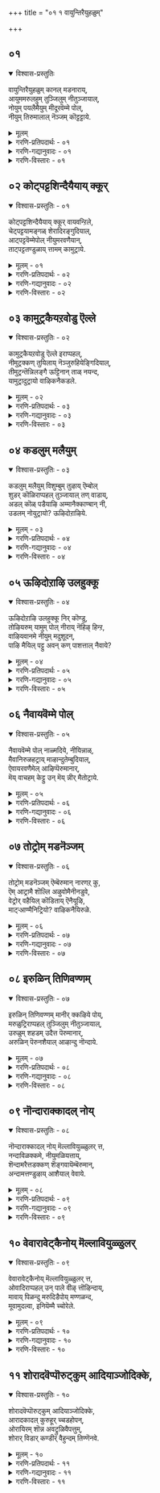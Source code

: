 +++
title = "०१ १ वायुन्तिरैयुहळुम्"

+++
## ०१
<details open><summary>विश्वास-प्रस्तुतिः</summary>

वायुन्तिरैयुहळुम् कानल् मडनाराय्,  
आयुममरुलहुम् तुञ्जिलुम् नीतुञ्जायाल्,  
नोयुम् पयलैमैयुम् मीदूरवॆम्मे पोल्,   
नीयुम् तिरुमालाल् नॆञ्जम् कॊट्टट्टाये.
</details>

<details><summary>मूलम्</summary>

वायुन्तिरैयुहळुम् कानल् मडनाराय्,  
आयुममरुलहुम् तुञ्जिलुम् नीतुञ्जायाल्,  
नोयुम् पयलैमैयुम् मीदूरवॆम्मे पोल्,   
नीयुम् तिरुमालाल् नॆञ्जम् कॊट्टट्टाये.
</details>

<details><summary>गरणि-प्रतिपदार्थः - ०१</summary>

वायुम् = ऎडॆबिडदॆ बरुत्तिरुव, तिरै, = अलॆगळन्नु, उहळुम् = हाय्दु \(हारि\) दाटुव, कानल् = काडिन \(तोपिन\), मडम् = यौवनद कॊक्करॆये, आयुम् = आगियू सह, अमर् = आशॆ तुम्बिरुव, उलहुम् = लोकवॆल्लवू, तुञ्जिलुम् = निद्रिसिदरू सह, नी = नीनु, तुञ्जाय् आल् = निद्रिसॆयाद्दरिन्द, नोयुम् = सङ्कटवन्नू, पयलै मैयुम् = हळदिय देहवन्नू, मीदूर = हॊत्तिरुव, ऎम्मे पोल् = नम्म हागॆ, नीयुम् = नीनू सह, तिरुमालाल् = लक्ष्मीनाथनिन्द, नॆञ्जम् = मनस्सन्नु, कोट्पट्टाये = सूरॆगॊळ्ळल्पट्टिरुवॆया? \(कॊळ्ळल्पट्टिरुवॆया?\)
</details>

<details><summary>गरणि-गद्यानुवादः - ०१</summary>

ऎडॆबिडदॆ बरुत्तिरुव अलॆगळन्नु हाय्दु दाटुव काडिनयौवनद कॊक्करॆये आगियू सह, आशॆतुम्बिरुव लोकवॆल्लवू निद्रिसिदरू सह नीनु निद्रिसॆयाद्दरिन्द, सङ्कटवन्नू हळदिय \(कृशवाद\) देहवन्नू हॊत्तिरुव नम्म हागॆ नीनू सह लक्ष्मीनाथनिन्द निन्न मनस्सन्नु सूरॆगॊळ्ळल्पट्टिरुवॆया? लोकदल्लि कण्डुबरुव सामान्यविषयवॊन्दन्नु तॆगॆदुकॊण्डु, आळ्वाररु ई पाशुरदल्लि भगवद्विषयक्कॆ सम्बन्धिसिदन्तॆ, स्वारस्यवागि हॊन्दिसि हेळुत्तिद्दारॆ. 
</details>

<details><summary>गरणि-विस्तारः - ०१</summary>

लोकदल्लि इतर ऎल्ला पक्षिगळ हागॆ कॊक्करॆ अल्ल. इतर पक्षिगळु हगलॆल्ला हाराडि, आहारवन्नु हुडुकि तिन्दु, चटुवटिकॆयिन्दिद्दु, सञ्जॆयागुत्तलू गूडु सेरि, रात्रियन्नु निद्दॆयल्लि कळॆयुत्तवॆयष्टॆ. कॊक्करॆगॆ हगलू रात्रियू ऒन्दे बगॆ. निद्दॆगॆट्टु मीनु हिडियुवुदरल्लिये अदु काल कळॆयुत्तदॆ. 

हागॆये, लोकदल्लि ऎल्ल जनरू सामान्यवागि प्रापञ्चिकरु. अवरिगॆ हगलु हॊट्टॆ हॊरॆयुवुदक्कॆ, रात्रि निद्दॆगॆ मीसलु. अवरु भगवच्चिन्तनॆय गॊडवॆयन्नु सामान्यवागि हच्चिकॊळ्ळुवुदे इल्ल. आदरॆ, कॆलवरु मात्रवे भगवच्चिन्तनॆयन्नु मुख्यमाडिकॊण्डु, मिक्क प्रापञ्चिक व्यवहारगळन्नु कडमॆमाडिकॊळ्ळूत्तारॆ. अवरिगॆ, ऎल्लरू निद्रिसुव समयवे बहळ ऒळ्ळॆय समय. आद्दरिन्द, नडुरात्रियल्लू अवरु निद्दॆगॆट्टु भगवच्चिन्तनॆयल्लिये कालकळॆयुत्तारॆ. ई बगॆय जनरन्नु आळ्वाररु ’विरहि’गॆ होलिसिद्दारॆ. विरहिगॆ तन्नप्रियतमनन्नु कूडिकॊण्डिरबेकॆन्दे आशॆ. अदक्कागि, अवळु, कृशिसि, निद्दॆगॆट्टु सङ्कटपडुत्ताळॆ. ई पाशुरदल्लि ’विरहि’यॆन्दरॆ आळ्वाररु. ’प्रियतम’नॆन्दरॆ लक्ष्मीपतियाद श्रीमन्नारायणने. 

आळ्वाररु हेळुत्तारॆ- कॊक्करॆये, नीनु ऎडॆबिडदॆ बरुत्तिरुव अलॆगळन्नु दाटुत्ता, मीनन्नु हिडियुत्ता, जीविसुव पक्षि. इतर पक्षिगळन्तॆ नीनू रात्रियल्लि निद्रिसबेडवे? नीनू निद्दॆगॆडॆवॆयेकॆ? नानु विरहि. नन्न मनस्सन्नु सर्वेश्वरनाद लक्ष्मीपतियु सूरॆगॊण्डिद्दानॆ. अवनॊडनॆ कूडिकॊळ्ळबेकॆम्ब हम्बलदिन्द, सङ्कटपडुत्तिद्देनॆ. ननगॆ निद्दॆ हत्तुवुदिल्ल. नन्नमैबण्ण होयितु. कृशवागिद्देनॆ, कण्डॆया, कॊक्करॆये, नीनू निद्रिसदॆ इरुवुदरिन्द, निन्न मनस्सन्नू आ लक्ष्मीनाथनु सूरॆगॊण्डनो हेगॆ? जोकॆ, नन्नन्तॆ नीनू बडवादीयॆ\! भगवन्तनन्नु कुरितु हुच्चे निनगू हत्तीतु\!
</details>

## ०२ कोट्पट्टशिन्दैयैयाय् क्कूर्

<details open><summary>विश्वास-प्रस्तुतिः - ०१</summary>

कोट्पट्टशिन्दैयैयाय् क्कूर् वायवन्ऱिले,  
चेट्पट्टयामङ्गळ् शेरादिरङ्गुदियाल्,  
आट्पट्टवॆम्मेपोल् नीयुमरवणैयान्,  
ताट्पट्टतण्डुळाय् त्तामम् कामुट्राये.
</details>

<details><summary>मूलम् - ०१</summary>

कोट्पट्टशिन्दैयैयाय् क्कूर् वायवन्ऱिले,  
चेट्पट्टयामङ्गळ् शेरादिरङ्गुदियाल्,  
आट्पट्टवॆम्मेपोल् नीयुमरवणैयान्,  
ताट्पट्टतण्डुळाय् त्तामम् कामुट्राये.
</details>

<details><summary>गरणि-प्रतिपदार्थः - ०२</summary>

कोट्पट्ट = गोळुतगलिरुव, शिन्दैयै आय् = चिन्तनॆये आगिरुव, कूर् वाय् = दीनवागि कूगुत्तिरुव, अन्ऱिले = क्रौञ्चपक्षिये, चेट्पट्ट = दीर्घवागिरुव, यामङ्गळ् = जावगळन्नु, शेरादु = \(हासुगॆयन्नु\) सेरदॆये, इरङ्गुदि आल् = दुःखिसुत्तिरुवॆयाद्दरिन्द, आट्पट्ट = सेवॆ माडुत्तिरुव, ऎम्मेपोल् =नम्म हागॆये, नीयुम् = शेषशायिय, ताळ् पट्ट = तिरुवडिगळन्नु सेरिद \(सम्बन्धिसिद\), तण् तुऴाय् = तम्पाद तुलसिय, तामम् = हारवन्नु, कामम् उट्राये = आशिसिरुवॆया? 
</details>

<details><summary>गरणि-गद्यानुवादः - ०२</summary>

गोळुतगलिरुव चिन्तनॆये आगिरुव दीनवागि कूगुत्तिरुव क्रौञ्चपक्षिये, दीर्घवाद यामगळन्नु हासुगॆ सेरदॆये दुःखिसुत्तिरुवॆयाद्दरिन्द, सेवॆयल्लि तॊडगिरुव नम्म हागॆये नीनू सह शेषशायिय तिरुवडिगळ सम्बन्धवन्नु पडॆदिरुव तम्पाद तुलसिय हारवन्नु आशिसिरुवॆया? 
</details>

<details><summary>गरणि-विस्तारः - ०२</summary>

रात्रिय काल निद्दॆगागि ऎम्ब नियमवन्नु मनुष्यरन्तॆ पक्षिगळू पालिसबेडवे? रात्रियॆल्ल निद्दॆगॆट्टु कळॆयुवुदु दुःखिगळ मत्तु विरहिगळ \(अवरू दुःखिगळे\) पालिगॆ बन्दद्दु. 

हिन्दिन पाशुरदल्लि कॊक्करॆय निदर्शन बन्तु. अदु हॊट्टॆपाडिगागि, अदरल्लि अत्याशॆयिन्द तृप्तियिल्लदन्तॆ, हगलू रात्रि ऎन्नदन्तॆ, मीनु हिडियुवुदरल्लिये आसक्तिगॊण्डित्तु. आद्दरिन्द अदक्कॆ निद्दॆयिल्लदॆ होयितु. ई पाशुरदल्लादरो, क्रौञ्चपक्षिय निदर्शनवन्नु तॆगॆदुकॊळ्ळलागिदॆ. इदक्कॆ अगलिकॆ. तन्न प्रियतमनिन्द अगलिरलारदॆ, इदु रात्रियॆल्ल निद्दॆगॆट्टु अवनिगागि दुःखिसुत्ता, दीनस्वरदिन्द गोळिडुत्तिदॆ. हागॆये विरहियू सह. तन्न प्रियतमन अगलिकॆयिन्द हगलिगिन्तलू हॆच्चागि रात्रिकालगळल्लि अवळु हेळतीरदष्टु सङ्कटपडुत्तिरुवुदरिन्द, अवळिगॆ रात्रियॆल्लवू निद्दॆ हत्तुवुदिल्ल. इदॆल्ल प्रापञ्चिकस्थिति – व्यवहार. 

इन्नु, भगवन्तनन्ने तन्न ’नायक’नन्नागि माडिकॊण्डु, अवनॊडनॆ कूडिकॊळ्ळलिल्ल, इन्नॆष्टु काल ई अगलिकॆ, ऎन्दु परिपरियागि परितपिसुत्तिरुव ’नायकि’य भाववन्नु हॊत्तु अनुकरिसुव भक्तन विषयवन्नु तॆगॆदुकॊळ्ळोण. ई ’नायकि’यू सह विरहिये\! आदरॆ, अदु आध्यात्मिक रीतियल्लि\! अवळिगू रात्रिगळु निद्दॆ हत्तुवुदिल्ल. रात्रिय ऒन्दॊन्दु जाववू ऒन्दु युगदन्तॆ दीर्घवागि कण्डु बरुत्तदॆ. तन्न प्रियतमन सङ्ग तनगॆ हेगादरू, याव रीतियल्लादरू, लभिसिदरॆ, आग अवळ मनस्सिगॆ नॆम्मदि सिक्कुत्तदॆ. अदक्कागिये अवळ परिताप\! ई बगॆय विरहिगू प्रापञ्चिकविरहिगू ऎष्टु व्यत्यास\! 

आळ्वाररु हेळुत्तारॆ- क्रौञ्चपक्षिये, निन्न सङ्कटक्कॆ कारणवेनु? निन्न कूगु बहळ दीनवागिदॆ. निन्न दुःख निन्न मनस्सिगॆ अण्टिरुव हागॆ काणुत्तदॆयल्ल. इतर पक्षिगळ हागॆ रात्रियल्लि बेग हासुगॆयन्नु सेरदन्तॆ, निनगॆ रात्रिय ऒन्दॊन्दु जाववू बहळ दीर्घवागि तोरुत्तिदॆयल्लवे? आद्दरिन्दले हीगॆ गोळिडुत्तिरुवॆ\! निन्न दुःखक्कॆ कारणवेनु? नन्न हागॆ नीनू सह सर्वेश्वरनाद भगवन्त्नल्लि प्रेमिये? भगवन्तन तिरुवडिगळन्नु अलङ्करिसिरुव दिव्यवाद तुलसिय हारवन्नु पडॆदुकॊळ्ळबेकॆन्दु निनगू आशॆयागिदॆये?
</details>

## ०३ कामुट्रकैयऱवोडु ऎल्ले

<details open><summary>विश्वास-प्रस्तुतिः - ०२</summary>

कामुट्रकैयऱवोडु ऎल्ले इराप्पहल्,  
नीमुट्रक्कण् तुयिलाय् नॆञ्जुरुहियेङ्गिदियाल्,  
तीमुट्रन्तॆन्निलङ्गै ऊट्टिनान् ताळ् नयन्द,  
यामुट्रादुट्रायो वाऴिकनैकडले.
</details>

<details><summary>मूलम् - ०२</summary>

कामुट्रकैयऱवोडु ऎल्ले इराप्पहल्,  
नीमुट्रक्कण् तुयिलाय् नॆञ्जुरुहियेङ्गिदियाल्,  
तीमुट्रन्तॆन्निलङ्गै ऊट्टिनान् ताळ् नयन्द,  
यामुट्रादुट्रायो वाऴिकनैकडले.
</details>

<details><summary>गरणि-प्रतिपदार्थः - ०३</summary>

कामुट्र = आशिसिद्दु, कैयऱवोडु = कैगूडद्दरिन्द \(अथवा, आशिसिदवस्तु कैसेरद दुःखदिन्द\), ऎल्ले = ऎले, कनैकडले = घर्जिसुव कडले, इराप्पहल् = रात्रि हगलू नी मुट्र = नीनु पूर्तियागि, कण् तुयिलाय् = निद्रिसलारॆ, नॆञ्जु उरुहि = मनस्सु करगि, एङ्गिदि आल् = सॊरगुवॆयाद्दरिन्द, तीमुट्र = बॆङ्कियन्नु पूर्तियागि, तॆन् इलङ्गै = \(दक्षिणद\) सुन्दरवाद लङ्कापुरियन्नु, ऊट्टिनान् = उणिसिदवन, ताळ् = तिरुवडिगळन्नु, नयन्द = आशिसिद, याम् = नावु, उट्रदु = पडॆदद्दन्नु, उट्रायो = पडॆदॆयो, वाऴि = निनगॆ मङ्गळवागलि. 
</details>

<details><summary>गरणि-गद्यानुवादः - ०३</summary>

ऎले किरिचाडुव कडले, नीनुआशिसिद्दु कैगूडद्दरिन्दलो नीनु रात्रिहगलू पूर्तियागि निद्रिसदिरुवॆ? मनस्सु करगि, सॊरगिरुवॆ\! आद्दरिन्द, \(दक्षिणद\) सुन्दरवाद लङ्कापुरियन्नु पूर्तियागि बॆङ्किगॆ आहुतिमाडिदवन तिरुवडिगळन्नु आशिसिद नावु पडॆदद्दन्नु पडॆदॆयो? निनगॆ मङ्गळवागलि. 
</details>

<details><summary>गरणि-विस्तारः - ०३</summary>

हिन्दिन ऎरडु पाशुरगळल्लि, ऎरडु पक्षिगळ निदर्शनवायितु. मॊदल पक्षिगॆ हॊट्टॆ हॊरॆयुवुदरल्लिये आशॆ. अदन्नु पूर्णगॊळिसिकॊळ्ळुवुदक्कागिये निद्दॆगॆट्टद्दु\! ऎरडनॆय पक्षिगॆ तन्न प्रियतमनिन्द अगलिकॆयागबारदॆन्दू, सदा अवनॊडनॆ कूडिकॊण्डिरबेकॆम्बुदे आशॆ. तन्न ई आशॆ ईडेरदिद्द कार्‍अणदिन्द अदर निद्दॆयिल्लद गोळाट\! ई पाशुरदल्लि कडलिन निदर्शन बन्दिदॆ. कडलु हगलु रात्रि ऎन्नदॆ, यावागलू अब्बरिसुत्तिरुत्तदॆ. एरिळितगळिन्द कूडिद अलॆगळिन्द तुम्बिरुत्तदॆ. कॆलवु वेळॆगळल्लि कडलु उक्किदरू सह, अदु दडवन्नु अतिक्रमिसि होगलारदॆ, तन्न आशॆयन्नु तीरिसिकॊळ्ळलारदॆ, सोतु, सॊरगि होगुत्तदॆ. 

हागॆये, भगवन्तन तिरुवडिगळन्नु पडॆदुकॊळ्ळबेकॆम्ब महदाशॆयन्नु हॊत्त भक्तनिगॆ, अवन आशॆ फलिसदॆ, अदक्कागि अवनॆष्टु यत्निसिदरू भगवन्तन तिरुवडिगळु लभ्यवागदॆ होगुवुदरिन्द, रात्रि हगलु ऎन्नदॆ निद्दॆगॆट्टु सॊरगि, कॊरगि, गोळिडुत्ता कालकळॆयुवनु.

आळ्वाररु हेळुत्तारॆ- ऎलॆ कडले, रात्रिहगलु ऎन्नदॆ नीनु अब्बरिसुत्तिरुवॆयल्ल. नीनू सह नम्म हागॆ दुःखिसुवुदे? सर्वेश्वरन तिरुवडिगळिगागि नावु निद्दॆगॆट्टु कॊरगुत्तिरुव हागॆये, निन्न मेलॆ हादुहोगि, लङ्कापुरियन्नु बॆङ्किगॆ पूर्तियागि आहुतिकॊट्ट श्रीरामन तिरुवडिगळन्नु नीनु आशिसिदॆया? अवु निनगॆ लभिसदॆ होद्दरिन्द, हीगॆ, निद्दॆगॆट्टु अब्बरिसुत्ता, नम्म हागॆ गोळिडुत्ता सॊरगि होदॆया? हेगॆ?
</details>

## ०४ कडलुम् मलैयुम्

<details open><summary>विश्वास-प्रस्तुतिः - ०३</summary>

कडलुम् मलैयुम् विशुम्बुम् तुऴाय् ऎम्बोल्  
शुडर् कॊळिराप्पहल् तुञ्जायाल् तण् वाडाय्,  
अडल् कॊळ् पडैयाऴि अम्मानैक्काण्बान् नी,  
उडलम् नोयुट्रायो? ऊऴिदोऱाऴिये.
</details>

<details><summary>मूलम् - ०३</summary>

कडलुम् मलैयुम् विशुम्बुम् तुऴाय् ऎम्बोल्  
शुडर् कॊळिराप्पहल् तुञ्जायाल् तण् वाडाय्,  
अडल् कॊळ् पडैयाऴि अम्मानैक्काण्बान् नी,  
उडलम् नोयुट्रायो? ऊऴिदोऱाऴिये.
</details>

<details><summary>गरणि-प्रतिपदार्थः - ०४</summary>

कडलुम् = समुद्रवन्नू, मलैयुम् = बॆट्टवन्नू, विशुम्बुम् = गगनवन्नू, तुऴाय् = हुडुकुत्ता, ऎम् पोल् = नम्म हागॆ, शुडर् कॊळ् = बॆळकुगळ ज्योतिगळ\) हागॆ, इराप्पहल् = रात्रिहगलु, तुञ्जाय् आल् = निद्रिसॆ आद्दरिन्द, तण् वाडाय् = तङ्गाळिये, अडल् कॊळ् = बलिष्ठवाद, पडै = आयुधवाद, आऴि = चक्रायुधवन्नु धरिसिरुव, अम्मानै = स्वामियन्नु, काण्बान् = नोडुवुदक्कागि \(काणुवुदक्कागि\) नी = नीनु, उडलम् = आशॆयिन्द कॊरगुव, नोय् = सङ्कटवन्नु, उट्रायो = पडॆदॆयो? ऊऴिदोऱुम् = जीवमानपर्यन्तवू, ऊऴियो = क्रमतप्पदन्तॆये \(विधि ऎम्बन्तॆ\)? 
</details>

<details><summary>गरणि-गद्यानुवादः - ०४</summary>

तङ्गाळिये, समुद्रवन्नू, बॆट्टवन्नू, गगनवन्नू, हुडुकुत्ता, नम्म हागॆ, ज्योतिगळ हागॆ रात्रि हगलू निद्रिसॆ आद्दरिन्द, शक्तिपूर्णवाद आयुधवाद चक्रायुधवन्नु धरिसिरुव स्वामियन्नु काणुवुदक्कागि, नीनु आशॆयिन्द कॊरगुव सङ्कटवन्नु जीवमानवॆल्लवू, विधि ऎम्बन्तॆ पडॆदॆयो? 
</details>

<details><summary>गरणि-विस्तारः - ०४</summary>

यावॊन्दु कडॆयू निल्लदॆ, ऎडॆबिडदन्तॆ व्यापिसिकॊण्डु, स्थळदिन्द स्थळक्कॆ चलिसुत्तिरुवुदे गाळिय स्वभाव. नॆलनीरु, हळ्ळ-तिट्टु, काडुमेडि, बॆट्ट-बयलु, ऎन्नदॆ अदु ऎल्लॆल्लू सञ्चरिसुत्तले इरुत्तदॆ. अदक्कॆ निलुकडॆ ऎम्बुदे इल्ल. 

विरहिगॆ तङ्गाळि शत्रुविद्दन्तॆ. अदु मर्मभेदकवागि, विरहवन्नु हॆच्चिसुत्तदॆ. 

गाळिय अलॆदाटवन्नु गमनिसुव भक्तनिगॆ, गाळियल्लि ऒन्दु बगॆय मरुक-कनिकर. तन्न हागॆ, कण्णिगॆ काणद, अद्वितीय वस्तुवाद भगवन्तनन्नु आ गाळियू हुडुकुत्ता, सञ्चरिसुत्ता, व्यथॆपडुत्तिदॆयो ऎनिसुत्तदॆ. ई कारणदिन्द, भक्तनिगू गाळिगू इल्लि होलिकॆ तन्दिरुवुदु. 

आळ्वाररु हेळुत्तारॆ- तङ्गाळिये, नीनु कडलमेलू, बॆट्टद मेलू; आकाशदल्लियू व्यापिसि, अलॆदाडुत्तिरुवॆयल्ल, एकॆ? दिव्यज्योतिगळाद सूर्यचन्द्रर हागॆ, नीनु ऎडॆबिडदॆ, निन्तल्लि निल्लदॆ, चलिसुत्ता इरुवॆयल्ल. निन्न देहसौख्यवन्नू, निद्दॆयन्नू गमनिसदॆ, इतरर कण्णिगॆ काणिसदष्टु कृशवागि होगिरुवॆयल्ल\! नम्म हागॆये नीनू सह, अप्रतिमसामर्थ्यद चक्रायुधधारियाद नम्म स्वामियन्नु हुडुकुत्तिद्दीया? अदु फलिसदॆ इरुवुदक्कागि, निन्न जीवमानपर्यन्तवू इदे निन्न विधि ऎम्बन्तॆ कॊरगि सङ्कटपडुत्तिरुवॆया? 

इल्लि, ’कडलु’ ऎम्बुदक्कॆ ’सामान्यवाद कडलुगळु’ ऎन्दू, भगवन्तन शेषशायियागि योगनिद्दॆयल्लिरुनॆन्दु वर्णिसुव पाल्गडलु ऎन्दू आगुत्तदॆ. 

’बॆट्ट’ ऎम्बुदक्कॆ सामान्यवाद बॆट्टगळु ऎन्दू भूलोकद भक्तरन्नु उद्धरिसुवुदक्कागि भगवन्तने आशॆपट्टु बन्दु नॆलसिरुव तिरुमलै बॆट्टवॆन्दू आगुत्तदॆ. 

“विशुम्बु \(गगन\)” ऎम्बुदक्कॆ गाळि व्यापिसिरुव आकाश ऎन्दू, नित्यसूरिगळॊडनॆ भगवन्तनु नित्यवासमाडुव परमपद ऎन्दू आगुत्तदॆ. 

“ज्योति” ऎम्बुदक्कॆ हगलन्नु बॆळगिसुव ’सूर्य’ मत्तु रात्रियन्नु बॆळगिसुवुदक्कॆ ’चन्द्र’ ऎन्दागुत्तदॆ.
</details>

## ०५ ऊऴिदोऱाऴि उलहुक्कू

<details open><summary>विश्वास-प्रस्तुतिः - ०४</summary>

ऊऴिदोऱाऴि उलहुक्कू निर् कॊण्डु,  
तोऴियरुम् यामुम् पोल् नीराय् नॆहिऴ् हिन्ऱ,  
वाऴियवानमे नीयुम् मदुशूदन्,  
पाऴि मैयिल् पट्टु अवन् कण् पाशत्ताल् नैवाये?
</details>

<details><summary>मूलम् - ०४</summary>

ऊऴिदोऱाऴि उलहुक्कू निर् कॊण्डु,  
तोऴियरुम् यामुम् पोल् नीराय् नॆहिऴ् हिन्ऱ,  
वाऴियवानमे नीयुम् मदुशूदन्,  
पाऴि मैयिल् पट्टु अवन् कण् पाशत्ताल् नैवाये?
</details>

<details><summary>गरणि-प्रतिपदार्थः - ०५</summary>

ऊऴि दोऱु ऊऴि = ऎल्ला कालदल्लू \(ऎन्दरॆ, प्रळयदिन्द प्रळयदवरॆगू = ऒन्दॊन्दु वर्षदल्लू कालक्कॆ तक्कन्तॆ\), उलहुक्कु = लोकक्कॆ, नीर् कॊण्डु = नीरन्नु शेखरिसिकॊण्डु, शोऴि यरुम् यामुम् पोल् = \(नन्न\)गॆळतियरू, नानू \(माडुवॆ\) हागॆ, नीर् आय् = नीरागि रूपगॊण्डु, नॆहिऴ् हिन्ऱ = कॆळगॆ बीळुत्तिरुव वाऴिय = मङ्गळकरवाद, वानमे = मोडवे, नीयुम् = नीनू, मदुशूदन् = मधुसूदनन, पाऴिमैयिल् पट्टु = सामर्थ्यक्कॆ सिक्कि, अवन् =अवन, कण् पाशत्तल् = कण्णिन पाशदिन्द कट्टिबिद्दु \(कटाक्षक्कॆ सिक्किबिद्दु\), नैवायो = \(निन्नन्नु नीनु \) मरॆतुहोदॆया? 
</details>

<details><summary>गरणि-गद्यानुवादः - ०५</summary>

प्रळयदिन्द प्रळयदवरॆगू ऎन्दरॆ ऒन्दॊन्दु वर्षदल्लू कालकालक्कॆ तक्कन्तॆ लोकक्कॆ नीरन्नु शेखरिसिकॊण्डु, नन्न गॆळतिय नानू \(माडुव\) हागॆ, नीरागि रूपगॊण्डु, कॆळक्कॆ बीळुत्तिरुव मङ्गळकरवाद मोडवे, नीनू सह मधुसूदनन सामर्थ्यक्कू अवन कटाक्ष वीक्षणक्कू सिक्किबिद्दु, \(नीनु निन्नन्ने\) मरॆतुहोदॆया? 
</details>

<details><summary>गरणि-विस्तारः - ०५</summary>

ई पाशुरदल्लि मोडद निदर्शन. ऒन्दु प्रळयदिन्द मत्तॊन्दु प्रळयदवरॆगू, ई लोक इरुवष्टु कालवू, ऒन्दॊन्दु वर्षवू लोकक्कॆ मङ्गळवन्नुण्टु माडुवन्थाद्दु कार्मुगिलु. अदु लोकक्कॆ बेकागुवष्ट्टु नीरन्नू कडलुगळिन्दलू इतर ऎल्ला नीर्नॆलॆगळिन्दलू नीरन्नु तुम्बिट्टुकॊण्डु कार्मुगिलागुवुदु. गगनक्केरि, मॆल्लमॆल्लगॆ सञ्चरिसुत्ता, लोकद बेरॆबेरॆ स्थळगळल्लि तङ्गि, करगि नीरागि रूपगॊण्डु, नीरन्नु कॆळक्कॆ नॆलद मेलक्कॆ सुरिसिबिडुवुदु. प्रतिफलापेक्षॆयिल्लदॆ, हीगॆ समृद्धियागि नीरन्नु सुरिसुवुदु कार्मुगिलिन औदार्य. आद्दरिन्दले अदु मङ्गळकरवाद कार्मुगिलु. 

भगवन्तनदु कार्मुगिल देहकान्ति. अवन अप्रतिमऔदार्य, उपकारगळ ऒन्दंश मात्रवे कार्मुगिलु तोर्पडिसुवन्थाद्दु, इवुगळ जॊतॆगॆ भगवन्तन साटियिल्लद सामर्थ्य मत्तु कृपॆ\! भगवन्तन कटाक्षक्कॆ ऒळगादवरु तप्पदॆ उद्धारगॊळ्ळुत्तारॆ. 

आळ्वाररु कण्ड कार्मुगिलन्नु तम्म भक्तिय नॆलॆयॊडनॆ होलिसिकॊण्डु अदन्नु सम्बोधिसि हेळुत्तारॆ. 

आळ्वाररु हेळुत्तारॆ- कार्मुगिले, निन्न रूपदिन्दलू, बण्णदिन्दलू, औदार्यदिन्दलू, नीनु मङ्गळकरने दिट. लोकक्कॆ निन्न उपकारवन्तु हेळतीरदष्टु, लोक अदन्नु मरॆयलारदष्टु. ऎल्ला नीर्‍नॆलॆगळिन्दलू नीनु नीरन्नु हीरि, निन्नल्लि तुम्बिट्टुकॊळ्ळूवॆ, निन्न भारवन्नु सहिसिकॊण्डु, गगनक्केरि, \(गगनदल्लि\) मॆल्लमॆल्लगॆ सञ्चरिसुत्ता, भूमिय मेलॆ नीरु बेकॆम्ब कडॆगळल्लॆल्ला, करगि, हनिय रूपगॊण्डु, इळिदु, सुरिसि, भूमियन्नु तणिसुत्ती दिट. हीगॆ, नीनु हनिगळ रूपदल्लि नीरन्नु हरिसलु कारणवेनिरबहुदु? नानू नन्न गॆळतियरू मधुसूदननाद भगवन्तन सामर्थ्यक्कू, अवन कुडिगण्ण नोटक्कू सिक्किबिद्दिद्देवॆ. नम्मन्नुनावे मरॆतुकॊण्डिद्देवॆ. नावु, नम्म विचारवेनु ऎम्बुदे नमगीग तिळियदागिदॆ. नम्म देह, रूप, बण्ण – ऎल्लवू करगि नीरागि होगिवॆ. ऎन्दरॆ, नावु नावल्लवागिद्देवॆ. कार्मुगिले, नम्म हागॆ नीनू सह आ परमसमर्थनाद मधुसूदनन कटाक्षक्कॆ मारुहोदॆया? हीगागि, नीनु निन्न रूप बण्णगळन्नु कळॆदुकॊण्डु, नीरागि, सुरिदु बीळुत्तिरुवॆया? हेगॆ?
</details>

## ०६ नैवायवॆम्मे पोल्

<details open><summary>विश्वास-प्रस्तुतिः - ०५</summary>

नैवायवॆम्मे पोल् नाळ्मदिये, नीयिन्नाळ्,  
मैवानिरुळहट्राय् माऴान्दुतेम्बुदियाल्,  
ऐवायरवणैमेल् आऴिप्पॆरुमानार्,  
मॆय् वाचहम् केट्टु उन् मॆय् न्नीर् मैतोट्राये.
</details>

<details><summary>मूलम् - ०५</summary>

नैवायवॆम्मे पोल् नाळ्मदिये, नीयिन्नाळ्,  
मैवानिरुळहट्राय् माऴान्दुतेम्बुदियाल्,  
ऐवायरवणैमेल् आऴिप्पॆरुमानार्,  
मॆय् वाचहम् केट्टु उन् मॆय् न्नीर् मैतोट्राये.
</details>

<details><summary>गरणि-प्रतिपदार्थः - ०६</summary>

नैवु आय् = सङ्कटक्कॊळगाद, ऎम्मे पोल् = नम्म हागॆ, नाळ् मदिये = पूर्णचन्द्रने, नी = नीनु, इनाळ् = इदुवरॆगॆ, मैवान् = कप्पाद \(करिय\) आकाशद इरुळ् = रात्रियन्नु, अहट्राय् = तॊलगिसिदॆ, ऎन्दु माऴान्दु = भ्रमॆगॊण्डु, तेम्बुदि = क्षीणीसुत्तिरुवॆ, आल् = आद्दरिन्द, ऐवाय् = ऐदु हॆडॆगळ \(बायिगळुळ्ळ\), अरवु = सर्पद, अणै मेल् = हासुगॆय मेलॆ, \(इरुव\) आऴि = चक्रायुधधारियाद, पॆरुमानार् = भगवन्तन, मॆय् = सत्यवाद, वाचहम् केट्टु = मातन्नु केळि, उन् = निन्न, मॆय् = देहद, नीर् मै = प्रकाशवन्नु, तोट्राये = तोरिसुत्तिरुवॆयल्ल\! 
</details>

<details><summary>गरणि-गद्यानुवादः - ०६</summary>

नम्म हागॆ, सङ्कटक्कॊळगाद पूर्णचन्द्रने, नीनु इदुवरॆगॆ करिय आकाशद इरुळन्नु तॊलगिसिदॆ ऎन्दु भ्रमॆगॊण्डु \(हॆम्मॆपट्टु\) क्षीणीसुत्तिरुवॆ. आद्दरिन्द, ऐदु हॆडॆगळ सर्पद हासुगॆय मेलॆ इरुव चक्रायुधधारियाद भगवन्तन सत्यवाद मातुगळन्नु केळि निन्न देहद प्रकाशवन्नु तोर्पडिसुत्तिरुवॆयल्लवे? 
</details>

<details><summary>गरणि-विस्तारः - ०६</summary>

चन्द्रनिगॆ हदिनैदु दिनगळ वृद्धि, हदिनैदु दिनगळ क्षय. तन्न कलॆयन्नु ऒन्दॊन्दागि हॆच्चिसिकॊळ्ळुत्ता बन्दु, हुण्णीमॆयन्दु तन्न हदिनारु कलॆगळिन्द शोभिसुत्तानॆ. बळिक ऒन्दॊन्दे कलॆयन्नु कळॆदुकॊळ्ळुत्ता बन्दु, अमावास्यॆय दिन तन्न कलॆगळन्नॆल्ला कळॆदुकॊण्डु, अवनिल्लदागुत्तानॆ. 

ऐदु हॆडॆगळ सर्पवन्नु हासुगॆयागि माडिकॊण्डु अदर मेलॆ पवडिसि योगनिद्दॆयल्लिरुववनु सर्वेश्वरनाद भगवन्त. हीगिद्दरू सह, तन्न कैयल्लि चक्रायुधवन्नु अवनु हिडिदु सन्नद्धनागिये इरुत्तानॆ. इदक्कॆ कारण तन्न सत्य वाक्कू. तन्नन्नु आश्रयिसिदवरन्नु, ऎल्ल बगॆय सङ्कटगळिन्दलू पारु माडि, उद्धरिसुवनु ऎम्बुदे ई सत्यवाक्कु. 

इवॆरडु अंशगळन्नू जॊतॆगूडिसि, तम्म विषयवन्नू कूडिसि, आळ्वाररु हेळुव स्वारस्यवन्नु नोडबहुदु. 

आळ्वाररु हेळुत्तारॆ- इन्नु क्षीणीसुवॆनॆम्ब सङ्कटक्कॊळगागिरुव चन्द्रने, नम्म हागॆ निनगॆ सङ्कटवल्लवे? इदुवरॆगॆ, रात्रिय गगनवन्नॆल्ला निन्न दिव्य प्रकाशदिन्द बॆळगिसुवॆनॆन्दु नीनु अहङ्कारगॊण्डिद्दिरबेकु. ईग नोडिदॆया निन्न आ मॆरॆतॆक्कॆ तक्क शक्षॆ\! नीनु अनुभविसलिरुव ई क्षय – कलाहीनतॆ\! नावू हागॆये कण्डॆया? नन्न रूप बण्णगळिन्द नावु भगवन्तनन्नुआकर्शिसिबिडुत्तेवॆन्दु बहळ हॆम्मॆगॊण्डिद्दॆवु. ई नम्म अहङ्कारक्कॆ तक्क प्रायश्चित्तवायितु. नम्म रूपवन्नु बण्णवन्नू कळॆदुकॊण्डु, कृशिसि होगिद्देवॆ. सर्वेश्वरन सत्यवाक्कन्नु नम्बिकॊण्डिरुवुदरिन्दले नीनु इष्टु मात्र निन्न प्रकाशवन्नु तोर्पडिसुत्तिरुव हागॆये, नावू कॊरगुव नम्म प्राणगळन्नु बिगिहिडिदिट्टुकॊण्डिद्देवॆ.
</details>

## ०७ तोट्रोम् मडनॆञ्जम्

<details open><summary>विश्वास-प्रस्तुतिः - ०६</summary>

तोट्रोम् मडनॆञ्जम् ऎम्बॆरुमान् नारणऱ् कु,  
ऎम् आट्रामै शॊल्लि अऴुवोमैनीनडुवे,  
वेट्रोर् वहैयिल् कॊडिताय् ऎनैयूऴि,  
माट्र्‍आण्मैनिट्रियो? वाऴिकनैयिरुळे.
</details>

<details><summary>मूलम् - ०६</summary>

तोट्रोम् मडनॆञ्जम् ऎम्बॆरुमान् नारणऱ् कु,  
ऎम् आट्रामै शॊल्लि अऴुवोमैनीनडुवे,  
वेट्रोर् वहैयिल् कॊडिताय् ऎनैयूऴि,  
माट्र्‍आण्मैनिट्रियो? वाऴिकनैयिरुळे.
</details>

<details><summary>गरणि-प्रतिपदार्थः - ०७</summary>

तोट्रोम् = स्तुतिसुत्तेवॆ, मडम् = अरियद \(विवेकविल्लद\), नॆञ्जम् = मनस्सन्नु, ऎम्बॆरुमान् = स्वामियाद, नारणऱ् कु = श्रीमन्नारायणनिगॆ, ऎम् = नम्म, आट्र्‍आमैशॊल्लि = सङ्कटवन्नु हेळि, अऴुवोमै = गोळिडुत्तिरुव नम्म, नडुवेनी = \(इब्बर\) नडुवॆ नीनु, वेट्रोर् वहैयिल् = शत्रुगळ रीतियल्लि, कॊडिदाय् =कॆट्टद्दागि \(क्रूरियागि\) ऎन्नै = पूर्तियागि, ऊऴि = कालवन्नॆल्ला, माट्राण्मै, = हगॆतनवन्नु साधिसुत्ता, निट्रियो = निल्लुवॆयो? वाऴि = मङ्गळवागलि, कनै इरुळे = दट्टवाद रात्रिये. 
</details>

<details><summary>गरणि-गद्यानुवादः - ०७</summary>

कग्गत्तलॆये, अरियद \(विवेकविल्लद\) मनस्सन्नु, स्वामियाद श्रीमन्नारायणनिगॆ नम्म सङ्कटवन्नु तिळिसॆन्दु गोळिडुत्तिरुव नम्मिब्बर नडुवॆ नीनु शत्रुविन रीतियल्लि कॆट्टद्दागि \(क्रूरियागि\) कालवन्नॆल्ला पूर्तियागि हगॆतनवन्नु साधिसुत्ता निल्लुवॆयो? निनगॆ मङ्गळवागलि. 
</details>

<details><summary>गरणि-विस्तारः - ०७</summary>

हिन्दिन पाशुरगळल्लि आरिसिकॊण्डिद्द निदर्शनगळु विरहिगॆ सरिसमनाद रीतियल्लि सङ्कटक्कॊळगादवु. विरहियन्तॆ अवू निद्दॆकॆट्टवु. ई पाशुरदल्लि आरिसिरुव निदर्शन ऒन्दु बगॆय आतङ्कवे इद्दन्तॆ. रात्रियागि वातावरणवु प्रशान्तवागिद्दरू, निश्शब्दतॆयू कग्गत्तलॆयू ऎल्लॆल्लू ताण्डवाडुत्तिद्दरू, अदे विरहियन्नु ऒन्दु बगॆयल्लि उद्विग्नगॊळिसतक्कद्दागिदॆ. मनस्सन्नु नॆम्मदिगॊळिसुव प्रयत्नदल्लि, अदन्नु आ बळिक तन्न प्रियतमन कडॆगॆ हरियगॊडुव प्रयत्नदल्लि, अदन्नु आ बळिक तन्न प्रियतमन कडॆगॆ हरियगॊडुव प्रयत्नदल्लि अड्डियागिरुव शत्रुविनन्तॆ आ कत्तल रात्रियन्नु इल्लि भाविसिकॊळ्ळलागिदॆ. 

बहुमट्टिगॆ ऎल्ल जीविगळु निद्दॆयल्लि तॊडगिरुवाग, ऎल्लॆल्लू नीरवतॆ तुम्बिरुवाग, कग्गत्तलॆ कविदिरुवाग, साधकनाद भक्तनु जाग्रतनागि, तन्न मनस्सन्नु नॆम्मदिगॊळिसि, बेराव योचनॆयू इल्लदन्तॆ माडि, भगवन्तनल्लि एकाग्रगॊळिसुवुदक्कॆ अद्वितीयवाद कालवे कत्तलरात्रि. 

आळ्वाररु हेळुत्तारॆ- कत्तलॆय रात्रिये, नानु कडु दुःखि. नन्न मनस्सादरो एनू अरियद्दु. विवेकविल्लद्दु. अदन्नु तिद्दि, हदगॊळिसि, नन्न प्रियतमनाद श्रीमन्नारायणनल्लिगॆ कळुहिसबेकॆम्बुदे नन्न प्रयत्न. अदक्कॆ अड्डिआतङ्कगळिरबारदु. आगले मनस्सु एकाग्रतॆयन्नु पडॆयबल्लदु. ई कारणदिन्दले नानु कग्गत्तलॆयन्नू नडुरात्रियन्नू आरिसिकॊण्डिद्देनॆ. नन्न मनस्सु नन्न स्वामियाद श्रीमन्नारायणनिगॆ नन्न सङ्कटवन्नु अरिकॆमाडबेकु. ई नन्न प्रयत्नदल्लि ननगूनन्न मनस्सिगू नडुवॆ नीनु अड्डियागबारदु कण्डॆया? नन्नन्नागलि, नन्न मनस्सन्नागलि नीनु कॆडिसबारदु. बेरॆ कडॆगॆ, बेरॆ योचनॆगॆ सॆळॆदुबिडबारदु. हागॆ माडुवुदु नम्म शत्रुविन कॆलस. कत्तलरात्रिये, नीनु नन्नगॆ कॆडकुमाडबेड. क्रूरियागबेड. ई प्रशान्तवाद अत्युत्तमकालदल्लि, शत्रुवु तन्न हगॆतनवन्नु साधिसिकॊळ्ळुवन्तॆ, नीनु नमगॆ नम्म प्रयत्नदल्लि अड्डियागि निल्लबेड. नम्म कॆलसदल्लि ई सण्ण उपकारमाडुवॆयादरॆ, नमगॆ ऒळ्ळॆयदागुवुदु. निनगू मङ्गळवागुवुदु.
</details>

## ०८ इरुळिन् तिणिवण्णम्

<details open><summary>विश्वास-प्रस्तुतिः - ०७</summary>

इरुळिन् तिणिवण्णम् मानीर् क्कऴिये पोय्,  
मरुळुट्रिराप्पहल् तुञ्जिलुम् नीतुञ्जायाल्,  
उरुळुम् शहडम् उदैत्त पॆरुमानार्,  
अरुळिन् पॆरुनशैयाल् आऴान्दु नॊन्दाये.
</details>

<details><summary>मूलम् - ०७</summary>

इरुळिन् तिणिवण्णम् मानीर् क्कऴिये पोय्,  
मरुळुट्रिराप्पहल् तुञ्जिलुम् नीतुञ्जायाल्,  
उरुळुम् शहडम् उदैत्त पॆरुमानार्,  
अरुळिन् पॆरुनशैयाल् आऴान्दु नॊन्दाये.
</details>

<details><summary>गरणि-प्रतिपदार्थः - ०८</summary>

इरुळिन् = कत्तलॆय \(रात्रिय\), तिणि = दट्टवाद, वण्णम् = कप्पुबण्णद, मा = बलुदॊड्ड, नीर् कऴिये = नीर्नॆलॆये, पोय् = बहळ, मरुळ् उट्रु = उन्मतॆयन्नु पडॆदु, इराप्पहल् = रात्रिहगळू, तुञ्जलुम् = कळॆदुहोदरू \(नशिसिदरू\), नी तुञ्जाय् = नीनु कुग्गुवुदिल्ल. आल् = आद्दरिन्द, उरुळुम् = उरुळव, शहडम् = बण्डियन्नु \(शकटवन्नु\), उदैत्त = ऒदॆद, पॆरुमानार् = स्वामिय, अरुळिन् = कृपॆय, पॆरु नशैयाल् = अगाधवाद प्रेमदिन्द, आऴान्दु = गाढवागि \(बहळ आळवागि\), नॊन्दाये = नॊन्दिरुवॆयल्लवे? 
</details>

<details><summary>गरणि-गद्यानुवादः - ०८</summary>

रात्रिय कग्गत्तलल्लि ऎल्लि नॆल, ऎल्लि नीरु ऎन्दु तिळियलारद समयदल्लि, आळवू विस्तारवू आगिरुव नीर्नॆलॆयन्नु \(नीरिन दॊड्ड गुण्डियन्नु\) कण्ड आळ्वाररु भ्रमॆगॊण्डु हेळुत्तिद्दारॆ. 
</details>

<details><summary>गरणि-विस्तारः - ०८</summary>

आळ्वाररु हेळुत्तारॆ- दॊड्ड नीर्नॆलॆये, निनगू रात्रिय कग्गत्तलु मुसुकिदॆयल्ल\! हुच्चुहिडिदन्तॆ, भिन्नभिन्नवागि कण्डु बन्द विचित्रवाद रात्रियू हगलू, अवुगळ गुरुते इल्लदन्तॆ, नशिसिहोदवु. नीनु मात्र कुग्गदॆ हागॆये इरुवॆयल्ल\! निन्न नीरिन प्रमाणदल्लि स्वल्पवू इळिमुखवागिल्लवल्ल\! इदक्कॆ कारणवेनिरबहुदु? श्रीकृष्णावतारियाद भगवन्तनु बण्डिय रूपदल्लि उरुळुत्ता अवनन्नु कॊल्ललु बन्द शकटासुरनन्नु कालिनिन्द ऒदॆदुकृपॆमाडिद हागॆये निन्नन्नू अनुग्रहिसिदने? शकटासुरनादरो आ पुट्ट कालिन ऒदॆतदिन्दले नुच्चुनुरियाद, नीनू हागॆये आळवाद गुण्डियागि नॊन्दिरुवॆया? 

भगवन्तन तिरुवडिगळ सम्पर्कवुण्टागुवुदे भगवत्कृपॆ. अदु हेगॆ नडॆदरू \(उण्टादरू\) ऒळ्ळॆयदे. कोपदिन्दलो, वात्सल्यदिन्दलो उण्टाद अदरिन्द आ दिव्यतिरुवडिगळ सेवॆ लभिसिदन्तॆये\!
</details>

## ०९ नॊन्दाराक्कादल् नोय्

<details open><summary>विश्वास-प्रस्तुतिः - ०८</summary>

नॊन्दाराक्कादल् नोय् मॆल्लावियुळ्ळुलर् त्त,  
नन्दाविळक्कमे, नीयुमळियत्ताय्,  
शॆन्दामरैत्तडक्कण् शॆङ्गवायॆम्बॆरुमान्,  
अन्दामत्तण्डुऴाय् आशैयाल् वेवाये.
</details>

<details><summary>मूलम् - ०८</summary>

नॊन्दाराक्कादल् नोय् मॆल्लावियुळ्ळुलर् त्त,  
नन्दाविळक्कमे, नीयुमळियत्ताय्,  
शॆन्दामरैत्तडक्कण् शॆङ्गवायॆम्बॆरुमान्,  
अन्दामत्तण्डुऴाय् आशैयाल् वेवाये.
</details>

<details><summary>गरणि-प्रतिपदार्थः - ०९</summary>

नॊन्दु = सङ्कटपट्टरू सह, आरा = पूर्णवागद, कादल् नोय् = आशॆय \(प्रेमद\) नोवु, मॆल् आवि = मृदुवाद \(कोमलवाद\) प्राणवन्नू \(उसिरन्नू\), नन्दा = नन्ददे \(आरदॆये\) इरुव, विळक्कमे = दीपवे, नीयुम् = नीनू सह, अळियत्ताय् = अळियतक्कद्दागि, शॆम् तामरै = कॆन्दावरॆयन्तॆ, तड = विशालवाद, कण् = कण्णुगळन्नू, शॆम् कनि वाय् = कॆम्पाद हण्णिनन्तॆ तुटियु उळ्ळ, ऎम्बॆरुमान् = स्वामिय, अम् = सॊबगिन, ताम = हारवाद, तण् = तम्पाद, तुऴाय् = तुलसिय, आशैयाल् = आशॆयिन्द, वेवाये = बॆन्दुहोगुत्तिरुवॆया? 
</details>

<details><summary>गरणि-गद्यानुवादः - ०९</summary>

सङ्कटपट्टरू सह पूर्णवागद \(तृप्तियागद\) आशॆय \(प्रेमद\) नोवु मृदुवाद प्राणवन्नू\(कोमलवाद उसिरन्नू\) ऒळगडॆये ऒणगिसिद नन्ददे इरुव दीपवे, नीनू सह अळियतक्कद्दागि, कॆन्दावरॆयन्तॆ विशालवाद कण्णुगळन्नू कॆम्पाद हण्णिनन्तॆ तुटियन्नू उळ्ळ स्वामिय सॊबगिन हारवाद तम्पाद तुलसिय आशॆयिन्द बॆन्दुहोगुत्तिरुवॆया? 
</details>

<details><summary>गरणि-विस्तारः - ०९</summary>

रोगद सङ्कटक्कू प्रेमद सङ्कटक्कू बहळ व्यत्यास. रोगद सङ्कटवन्नु निवारिसलु साध्य. हागॆ अदु पूर्णगॊळ्ळुवुदु. प्रेम अथवा आशॆयिन्द उण्टागुव सङ्कटक्कॆ तृप्तियॆम्बुदे इल्ल. विरहियादवनु ऎष्टु सङ्कटपट्टरू अदु कडॆगाणुवुदे इल्ल. रोगद सङ्कटवन्ननुभविसुत्ता देह कृशिसि होदरू सह, रोगनिवारणॆयाद कूडले तक्क आरैकॆयिन्द मत्तॆ सरिहोगुवुदु. प्रेमद सङ्कट, देहवन्नु मात्रवे अल्लदॆ, मनस्सन्नू, कोमलवाद प्राणवन्नू ऒळगडॆये हिण्डिहिण्डि ऒणगिसिबिडुवुदु. मनद महदाशॆ तीरिदागले अदु सरिहोगुवुदु. 

रात्रिहगलु ऎन्नदॆ, ऎडॆबिडदॆ बॆळगुत्त नन्ददॆ इरुव दीपवे ’नन्दादीप’. ई पाशुरदल्लि इदु निदर्शनवागिदॆ. बत्ति, ऎण्णॆ मत्तुअवक्कॆ आधारवागिरुव पात्रॆ – इवु परस्पर हॊन्दिकॊण्डु, दीप बॆळगुवुदु. ऎण्णॆयिल्लदाग बत्ति बॆळगदु. बत्ति चीकलागिद्दागलू, समृद्धियागि ऎण्णॆयिद्दरू सह, दीप चॆन्नागि बॆळगुवुदिल्ल. बत्तिय कॊनॆ करुडुकट्टि, ऎण्णॆ कडमॆयादरन्तु, आग दीप सङ्कटपट्टुकॊण्डु प्रयासदिन्द उरियुत्तिरुवन्तॆ कण्डु बरुत्तदॆ. दीपद ई परिस्थितियन्नु प्रेमदिन्द नॊन्दु, कृशिसि, बॆन्दु होगुत्तिरुव मनस्सिगॆ इल्लि होलिसलागिदॆ. 

आळ्वाररु हेळुत्तारॆ- मङ्कागि उरियुत्तिरुव नन्दादीपवे, निनगू सङ्कटवे? ऎष्टॆष्टु सङ्कटपट्टरू सह तीरदन्थ पूर्णगॊळ्ळदन्थ आशॆगॆ नीनु पक्कादॆया? अदु मृदुवाद कोमलवाद प्राणवन्नु ऒळगडॆये हिण्डिहिन्दि ऒणगिसि बिडुत्तदॆ. कॆन्दावरॆयन्तॆ विशालवाद कण्णुगळुळ्ळ, तॊण्डॆय हण्णिनन्तॆ तुटिगळन्नुळ्ळ भगवन्तन तिरुअडिगळन्नु आश्रयिसि, अवुगळ मेलॆ अलङ्कृतवागिरुव तम्पाद तुलसिय हारवन्नु पडॆदुकॊळ्ळबेकॆम्बुदु नन्न महदासॆह्. आ आशॆयिन्द नन्न प्राणवे बॆन्दुहोगुत्तिदॆ. नन्दादीपवे, निनगू अदे आशॆये? आ दिव्यतिरुवडिगळ सेवॆयन्नु पडॆदुकॊळ्ळुवुदक्कागि नीनू आशिसि, बॆन्दुहोगुत्तिरुवॆया?
</details>

## १० वेवारावेट्कैनोय् मॆल्लावियुळ्ळुलर्

<details open><summary>विश्वास-प्रस्तुतिः - ०९</summary>

वेवारावेट्कैनोय् मॆल्लावियुळ्ळुलर् त्त,   
ओवादिराप्पहल् उन् पाले वीऴ् त्तॊऴिन्दाय्,  
मावाय् पिळन्दु मरुदिडैपोय् मण्णळन्द,  
मूवामुदल्वा, इनियॆम्मै च्चोरेले.
</details>

<details><summary>मूलम् - ०९</summary>

वेवारावेट्कैनोय् मॆल्लावियुळ्ळुलर् त्त,   
ओवादिराप्पहल् उन् पाले वीऴ् त्तॊऴिन्दाय्,  
मावाय् पिळन्दु मरुदिडैपोय् मण्णळन्द,  
मूवामुदल्वा, इनियॆम्मै च्चोरेले.
</details>

<details><summary>गरणि-प्रतिपदार्थः - १०</summary>

वेवु = बेगॆयु, आरा = पूर्णगॊळ्ळदन्थ, वेट्कै नोय् = आशॆय सङ्कटवु, मॆल् = सूक्ष्मवाद, आवि = आत्मवन्नु, उळ् = ऒळगडॆये, उलर् त्तु = ऒणगिसिबिट्टु, ओ वादु = ऎडॆबिडदॆ, इराप्पहल् = रात्रिहगलू, उन् पाले = निन्नल्लिये, वीऴ् त्तु = ईडुपडिसि, ऒऴिन्दाय् = अलक्षिसिदॆ, मावाय् पिळन्दु = कुदुरॆय बायन्नु सीळिदवने, मरुदु इडै पोय् = ९जोडि\) मत्तीमरगळ नडुवॆ होदवने, मण् अळन्द = भूमि \(नॆलवन्नु\)यन्नु अळॆदुकॊण्डवने, मूवा = मुप्पे इल्लदवने, मुदल् वा = आदिकारणने, इनि = इन्नु, ऎम्मै = नम्मन्नु, शोरेले = सॊरगिसबेड \(कैबिडबेड\). 
</details>

<details><summary>गरणि-गद्यानुवादः - १०</summary>

बेगॆयु पूर्णगॊळ्ळदन्थ आशॆय सङ्कटवु सूक्ष्मवाद आत्मवन्नु ऒळगडॆये ऒणगिसिबिट्टु, ऎडॆबिडदॆ रात्रि हगलू निन्नल्लिये ईडुपडिसि अलक्षिसिदॆ, कुदुरॆय बायन्नु सीळिदवने, मत्तीमरगळ नडुवॆ होदवने, नॆलवन्नु अळॆदुकॊण्डवने, मुप्पे इल्लदवने, आदिकारणने, इन्नु नम्मन्नु सॊरगिसबेड \(कैबिडबेड\). 
</details>

<details><summary>गरणि-विस्तारः - १०</summary>

ई पाशुर भक्तन हृदयस्पर्शियाद मनवियिदॆ. भगवन्तनु तन्न साटियिल्लद सामर्थ्यदिन्द, अद्भुताश्चर्यकार्यगळिन्द, अद्वितीयवाद यौवन सौन्दर्यदिन्द भक्तन अन्तरङ्गवन्नु सूरॆगॊण्डु, अवनिगॆ भक्तिय हुच्चुहिडिसि, ऎडॆबिडदन्तॆ स्वामियन्नु कूडिकॊण्डिरबेकॆम्ब हम्बलक्कॆ सिक्किसि, इन्नूअवनन्नु परीक्षिसुवुदे? तन्न पूर्णकृपॆगॆ भक्तनन्नु स्वामियु ऒळपडिसि उद्धरिसबेकॆम्बुदे ई कातरद मनवि. 

आळ्वाररु हेळुत्तारॆ- भगवन्त, नीनु ऎल्लक्कू आदि. ऎल्लक्कू कारणनु. मुप्पे इल्लदवनु. नित्ययौवन सुन्दरनु. आश्चर्याद्भुतकारि, कुदुरॆय बायन्नु हिडिदु सीळिदवनु. मत्ती मरगळ नडुवॆ नुसुळि आ ऎरडु मरगळन्नू मुरिदु हाकिदवनु. कुब्जवामननागि बन्दु बलियिन्द पडॆदुकॊण्ड मूरडि \(मूरु हॆज्जॆगळ\) नॆलवन्नु त्रिविक्रमनागि बॆळॆदु, नन्न ऒन्दे हॆज्जॆयिन्द इडिय भूमण्डलवन्ने अळॆदुकॊण्डवनु. इन्थ अनेकानेक कार्यगळिन्दलू निन्न औदार्य, वात्सल्य, सौशील्य, सौलभ्यादि गुणगळिन्दलू नम्मल्लि मितिमीरिद आशॆयन्नु हुट्टिसिद्दीयॆ. निन्न तिरुवडिगळन्नु शाश्वतवागि पडॆदुकॊळ्ळबेकॆम्ब हम्बलवन्नु ऎडॆबिडदन्तॆ उण्टुमाडिद्दीयॆ. नीनु नमगॆ दॊरकदॆ नम्म आत्मवन्नु सङ्कटक्कॆ ईडुमाडिद्दीयॆ. नम्मन्नु उपेक्षिसिद्दीयॆ. इन्नु मुन्दादरू नम्मन्नु कॊरगिगू सॊरगिगू सिक्किसि सङ्कटपडिसबेड. नम्मल्लि कृपॆदोरु. नम्म कैबिडदन्तॆ नम्मन्नु उद्धरिसु.
</details>

## ११ शोरादवॆप्पॊरुट्कुम् आदियाञ्जोदिक्के,

<details open><summary>विश्वास-प्रस्तुतिः - १०</summary>

शोरादवॆप्पॊरुट्कुम् आदियाञ्जोदिक्के,   
आरादकादल् कुरुहूर् च्चडहोपन्,  
ओरायिरम् शॊन्न अवट्रुळिवैपत्तुम्,  
शोरार् विडार् कण्डीर् वैहुन्दम् तिण्णॆनवे.
</details>

<details><summary>मूलम् - १०</summary>

शोरादवॆप्पॊरुट्कुम् आदियाञ्जोदिक्के,   
आरादकादल् कुरुहूर् च्चडहोपन्,  
ओरायिरम् शॊन्न अवट्रुळिवैपत्तुम्,  
शोरार् विडार् कण्डीर् वैहुन्दम् तिण्णॆनवे.
</details>

<details><summary>गरणि-प्रतिपदार्थः - ११</summary>

शोराद = अळियद, ऎप्पॊरुट्कुम् = याव वस्तुविगादरू \(ऎल्ला वस्तुगळिगू\), आदि आम् = आदियागिरुव, शोदिक्के = परञ्ज्योतिगेये, आराद = पूर्णगॊळ्ळद, \(तृप्तियागद\), कादल् = आशॆय, कुरुहूर् शडहोपन् = तिरुक्कूरुहूरिन शठगोपनु, शॊन्न = हेळिद, ओर् आयिरम् = ऒन्दुसाविर \(पाशुरगळु\), अवट्रुळ् = अवुगळल्लि, इवै = इवुगळाद, पत्तुम् = हत्तन्नू \(हत्तु पाशुरगळन्नू\), शोरार् = मरॆतुहोगदवरु, विडार् कण्डीर् = बिडरु कण्डिरा, वैहुन्दम् = वैकुण्ठवन्नु, तिण्णिनवे = दृढवागिये. 
</details>

<details><summary>गरणि-गद्यानुवादः - ११</summary>

अळियद \(नाशविल्लद\) ऎल्ला वस्तुगळिगू आदियागिरुव परञ्ज्योतिगॆये आशॆयन्नुळ्ळ तिरुक्कूरुहूरिन शठगोपनु हेळिद ऒन्दु साविर पाशुरगळल्लि ई हत्तु पाशुरगळन्नु मरॆतुहोगदवरु दृढवागि वैकुण्ठवन्नु बिडुवुदे इल्ल कण्डिरा\! 
</details>

<details><summary>गरणि-विस्तारः - ११</summary>

इदु ई तिरुवाय् मॊऴिय कडॆय पाशुर. इदर इतर ऎल्ल पाशुरगळू भगवन्तन अद्वितीयवाद कल्याणगुणगळन्नु हेळुत्ता, तन्न प्रियतमनल्लि अत्यन्त अनुरक्तळाद नायकियन्तॆ आळ्वाररू सह, सकल कल्याणगुण परिपूर्णनाद सर्वेश्वरनॊडनॆ कूडिकॊळ्ळबेकॆम्ब उत्कटेच्छॆयन्नु हॊरपडिसुत्तारॆ. तम्म हागॆये \(विरह\) सङ्कटक्कॊळगागि निद्दॆगॆट्टु गोळिडुव, अथवा हागॆ कण्डु बरुव हक्कि, प्राणि, प्राकृतिक वस्तुगळन्नु कुरितु अवुगळ सङ्कटक्कॆ कारणवेनॆन्दु प्रश्निसुत्ता, तम्मॊन्दिगॆ अवुगळन्नु हॊन्दिसिकॊळ्ळुत्ता, आळ्वाररु तम्म अन्तरङ्गवन्नू बयलुमाडुत्तारॆ. प्रेमिगळु अगलि, विरहवन्ननुभविसुत्तिरुवुदर बदलागि, अवरु सेरि ऒन्दागुवुदरिन्द हेगॆ तृप्तियू आनन्दवू, शान्तियू लभिसुवुदो, हागॆये आळ्वाररिगॆ तम्म प्रियतमनाद सर्वेश्वरनन्नु कूडिकॊण्डरॆ. अदन्नु मुन्दिट्टे ई तिरुवाय् मॊऴिय पाशुरगळल्लि कण्डुबरुवुदु हृदयवन्नु मिडियुवन्थ भक्तिय करॆ\! 

भगवन्तनन्नु नाशविल्लदवनु ऎन्नुत्तारॆ, दिट. आदरॆ, नाशविल्लद वस्तुगळु बेरॆ ऎष्टो इवॆयल्ल\! ऎन्दु उद्गरिसिदरॆ, अदक्कॆ उत्तरवागि, ’नाशवन्नरियद आ वस्तुगळिगॆल्ल आदियादवनु, अवुगळिगॆल्ल कारणनादवनु आ भगवन्तने ऎम्बुदन्नु स्पष्टवाद मातुगळिन्द इल्लि तिळिसलागिदॆ. 

सर्वेश्वरनाद भगवन्तन तिरुवडिगळल्लि अत्यन्त हॆच्चिन तीव्रवाद आशॆयन्निट्टु तिरुक्कुरुहूरिन शठगोपनु रचिसि, हाडिरुव ऒन्दु साविर पाशुरगळल्लि ऒन्दंशवाद ई हत्तु पाशुरगळन्नु चॆन्नागि मरॆयदन्तॆ कलितु, ऎडॆबिडदॆ इवुगळन्नु अनुसन्धान माडुव भक्तनिगॆ भगवद्भक्तियु दृढपडुवुदु. अदर परिणामवागि, अवनिगॆ, अवन मरणानन्तर शाश्वतवाद परमपदवे प्राप्तवागुवुदु. हीगिदॆ ई तिरुवाय् मॊऴिय फलश्रुति\!
</details>
